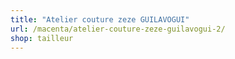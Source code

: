 ```yaml
---
title: "Atelier couture zeze GUILAVOGUI"
url: /macenta/atelier-couture-zeze-guilavogui-2/
shop: tailleur
---
```


